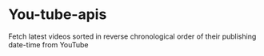 # You-tube-apis
Fetch latest videos sorted in reverse chronological order of their publishing date-time from YouTube
